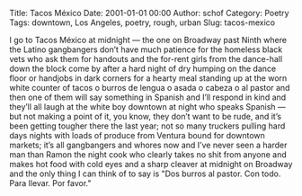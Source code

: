 Title: Tacos México
Date: 2001-01-01 00:00
Author: schof
Category: Poetry
Tags: downtown, Los Angeles, poetry, rough, urban
Slug: tacos-mexico

I go to Tacos México at midnight — the one on Broadway past Ninth where
the Latino gangbangers don’t have much patience for the homeless black
vets who ask them for handouts and the for-rent girls from the
dance-hall down the block come by after a hard night of dry humping on
the dance floor or handjobs in dark corners for a hearty meal standing
up at the worn white counter of tacos o burros de lengua o asada o
cabeza o al pastor and then one of them will say something in Spanish
and I’ll respond in kind and they’ll all laugh at the white boy downtown
at night who speaks Spanish — but not making a point of it, you know,
they don’t want to be rude, and it’s been getting tougher there the last
year; not so many truckers pulling hard days nights with loads of
produce from Ventura bound for downtown markets; it’s all gangbangers
and whores now and I’ve never seen a harder man than Ramon the night
cook who clearly takes no shit from anyone and makes hot food with cold
eyes and a sharp cleaver at midnight on Broadway and the only thing I
can think of to say is "Dos burros al pastor. Con todo. Para llevar. Por
favor."

